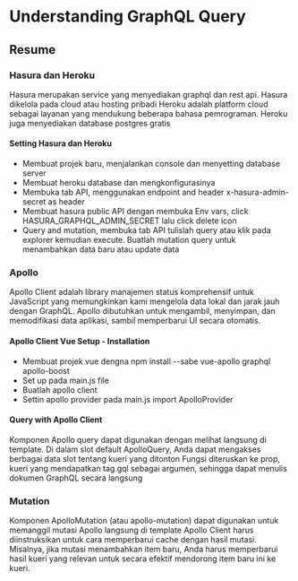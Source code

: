 # Understanding GraphQL Query

## Resume

### Hasura dan Heroku
Hasura merupakan service yang menyediakan graphql dan rest api. Hasura dikelola pada cloud atau hosting pribadi
Heroku adalah platform cloud sebagai layanan yang mendukung beberapa bahasa pemrograman. Heroku juga menyediakan database postgres gratis

#### Setting Hasura dan Heroku
- Membuat projek baru, menjalankan console dan menyetting database server
- Membuat heroku database dan mengkonfigurasinya
- Membuka tab API, menggunakan endpoint and header x-hasura-admin-secret as header
- Membuat hasura public API dengan membuka Env vars, click HASURA_GRAPHQL_ADMIN_SECRET lalu click delete icon
- Query and mutation, membuka tab API tulislah query atau klik pada explorer kemudian execute. Buatlah mutation query untuk menambahkan data baru atau update data

### Apollo
Apollo Client adalah library manajemen status komprehensif untuk JavaScript yang memungkinkan kami mengelola data lokal dan jarak jauh dengan GraphQL. Apollo dibutuhkan untuk mengambil, menyimpan, dan memodifikasi data aplikasi, sambil memperbarui UI secara otomatis.

#### Apollo Client Vue Setup - Installation
- Membuat projek vue dengna npm install --sabe vue-apollo graphql apollo-boost
- Set up pada main.js file
- Buatlah apollo client
- Settin apollo provider pada main.js import ApolloProvider

#### Query with Apollo Client
Komponen Apollo query dapat digunakan dengan melihat langsung di template. Di dalam slot default ApolloQuery, Anda dapat mengakses berbagai data slot tentang kueri yang ditonton
Fungsi diteruskan ke prop, kueri yang mendapatkan tag gql sebagai argumen, sehingga dapat menulis dokumen GraphQL secara langsung

### Mutation
Komponen ApolloMutation (atau apollo-mutation) dapat digunakan untuk memanggil mutasi Apollo langsung di template 
Apollo Client harus diinstruksikan untuk cara memperbarui cache dengan hasil mutasi. Misalnya, jika mutasi menambahkan item baru, Anda harus memperbarui hasil kueri yang relevan untuk secara efektif mendorong item baru ini ke kueri.
